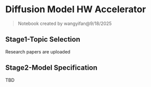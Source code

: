 # Diffusion Model HW Accelerator
> Notebook created by wangyifan@9/18/2025
## Stage1-Topic Selection
Research papers are uploaded
## Stage2-Model Specification
TBD